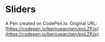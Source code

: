 # Sliders

A Pen created on CodePen.io. Original URL: [https://codepen.io/benjuwan/pen/poLZPJx](https://codepen.io/benjuwan/pen/poLZPJx).

